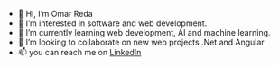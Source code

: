 - 👋 Hi, I’m Omar Reda
- 👀 I’m interested in software and web development.
- 🌱 I’m currently learning web development, AI and machine learning.
- 💞️ I’m looking to collaborate on new web projects .Net and Angular
- 📫 you can reach me on [LinkedIn](linkedin.com/in/omar-reda-b89025233)
